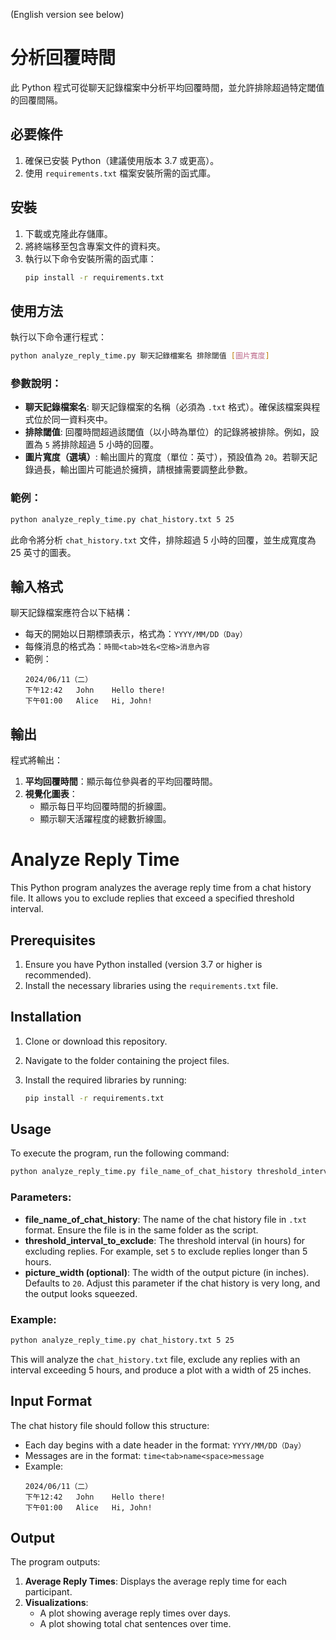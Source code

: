(English version see below)
# 分析回覆時間

此 Python 程式可從聊天記錄檔案中分析平均回覆時間，並允許排除超過特定閾值的回覆間隔。

## 必要條件

1. 確保已安裝 Python（建議使用版本 3.7 或更高）。
2. 使用 `requirements.txt` 檔案安裝所需的函式庫。

## 安裝

1. 下載或克隆此存儲庫。
2. 將終端移至包含專案文件的資料夾。
3. 執行以下命令安裝所需的函式庫：
   ```bash
   pip install -r requirements.txt
   ```

## 使用方法

執行以下命令運行程式：

```bash
python analyze_reply_time.py 聊天記錄檔案名 排除閾值 [圖片寬度]
```

### 參數說明：
- **聊天記錄檔案名**: 聊天記錄檔案的名稱（必須為 `.txt` 格式）。確保該檔案與程式位於同一資料夾中。
- **排除閾值**: 回覆時間超過該閾值（以小時為單位）的記錄將被排除。例如，設置為 `5` 將排除超過 5 小時的回覆。
- **圖片寬度（選填）**: 輸出圖片的寬度（單位：英寸），預設值為 `20`。若聊天記錄過長，輸出圖片可能過於擁擠，請根據需要調整此參數。

### 範例：

```bash
python analyze_reply_time.py chat_history.txt 5 25
```

此命令將分析 `chat_history.txt` 文件，排除超過 5 小時的回覆，並生成寬度為 25 英寸的圖表。

## 輸入格式

聊天記錄檔案應符合以下結構：
- 每天的開始以日期標頭表示，格式為：`YYYY/MM/DD（Day）`
- 每條消息的格式為：`時間<tab>姓名<空格>消息內容`
- 範例：
  ```
  2024/06/11（二）
  下午12:42	John	Hello there!
  下午01:00	Alice	Hi, John!
  ```

## 輸出

程式將輸出：
1. **平均回覆時間**：顯示每位參與者的平均回覆時間。
2. **視覺化圖表**：
   - 顯示每日平均回覆時間的折線圖。
   - 顯示聊天活躍程度的總數折線圖。




# Analyze Reply Time

This Python program analyzes the average reply time from a chat history file. It allows you to exclude replies that exceed a specified threshold interval.

## Prerequisites

1. Ensure you have Python installed (version 3.7 or higher is recommended).
2. Install the necessary libraries using the `requirements.txt` file.

## Installation

1. Clone or download this repository.
2. Navigate to the folder containing the project files.
3. Install the required libraries by running:

   ```bash
   pip install -r requirements.txt
   ```

## Usage

To execute the program, run the following command:

```bash
python analyze_reply_time.py file_name_of_chat_history threshold_interval_to_exclude [picture_width]
```


### Parameters:
- **file_name_of_chat_history**: The name of the chat history file in `.txt` format. Ensure the file is in the same folder as the script.
- **threshold_interval_to_exclude**: The threshold interval (in hours) for excluding replies. For example, set `5` to exclude replies longer than 5 hours.
- **picture_width (optional)**: The width of the output picture (in inches). Defaults to `20`. Adjust this parameter if the chat history is very long, and the output looks squeezed.

### Example:

```bash
python analyze_reply_time.py chat_history.txt 5 25
```

This will analyze the `chat_history.txt` file, exclude any replies with an interval exceeding 5 hours, and produce a plot with a width of 25 inches.

## Input Format

The chat history file should follow this structure:
- Each day begins with a date header in the format: `YYYY/MM/DD（Day）`
- Messages are in the format: `time<tab>name<space>message`
- Example:
  ```
  2024/06/11（二）
  下午12:42	John	Hello there!
  下午01:00	Alice	Hi, John!
  ```

## Output

The program outputs:
1. **Average Reply Times**: Displays the average reply time for each participant.
2. **Visualizations**:
   - A plot showing average reply times over days.
   - A plot showing total chat sentences over time.


